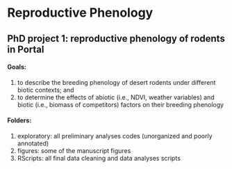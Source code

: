 # Reproductive Phenology
## PhD project 1: reproductive phenology of rodents in Portal

#### Goals:  

1. to describe the breeding phenology of desert rodents under different biotic contexts; and   
2. to determine the effects of abiotic (i.e., NDVI, weather variables) and biotic (i.e., biomass of competitors) factors on their breeding phenology 

#### Folders:  

1. exploratory: all preliminary analyses codes (unorganized and poorly annotated)  
2. figures: some of the manuscript figures  
3. RScripts: all final data cleaning and data analyses scripts  
